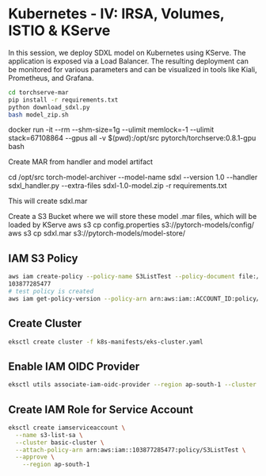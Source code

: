 # Kubernetes - IV: IRSA, Volumes, ISTIO & KServe

In this session, we deploy SDXL model on Kubernetes using KServe. The application is exposed via a Load Balancer. The resulting deployment can be monitored for various parameters and can be visualized in tools like Kiali, Prometheus, and Grafana.

```bash
cd torchserve-mar
pip install -r requirements.txt 
python download_sdxl.py
bash model_zip.sh
```

docker run -it --rm --shm-size=1g --ulimit memlock=-1 --ulimit stack=67108864 --gpus all -v $(pwd):/opt/src pytorch/torchserve:0.8.1-gpu bash

Create MAR from handler and model artifact

cd /opt/src
torch-model-archiver --model-name sdxl --version 1.0 --handler sdxl_handler.py --extra-files sdxl-1.0-model.zip -r requirements.txt

This will create sdxl.mar

Create a S3 Bucket where we will store these model .mar files, which will be loaded by KServe
aws s3 cp config.properties s3://pytorch-models/config/
aws s3 cp sdxl.mar s3://pytorch-models/model-store/

## IAM S3 Policy

```bash
aws iam create-policy --policy-name S3ListTest --policy-document file://k8s-manifests/iam-s3-test-policy.json
103877285477
# test policy is created
aws iam get-policy-version --policy-arn arn:aws:iam::ACCOUNT_ID:policy/S3ListTest --version-id v1
```

## Create Cluster

```bash
eksctl create cluster -f k8s-manifests/eks-cluster.yaml
```

## Enable IAM OIDC Provider

```bash
eksctl utils associate-iam-oidc-provider --region ap-south-1 --cluster basic-cluster --approve
```

## Create IAM Role for Service Account

```bash
eksctl create iamserviceaccount \
  --name s3-list-sa \
  --cluster basic-cluster \
  --attach-policy-arn arn:aws:iam::103877285477:policy/S3ListTest \
  --approve \
	--region ap-south-1
```